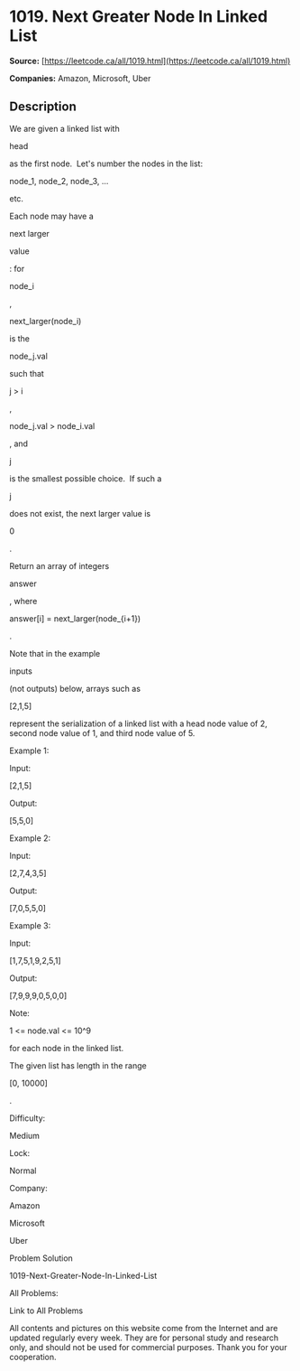 # 1019. Next Greater Node In Linked List

**Source:** [https://leetcode.ca/all/1019.html](https://leetcode.ca/all/1019.html)

**Companies:** Amazon, Microsoft, Uber

## Description

We are given a linked list with

head

as the first node.  Let's
        number the nodes in the list:

node_1, node_2, node_3, ...

etc.

Each node may have a

next larger

value

: for

node_i

,

next_larger(node_i)

is
        the

node_j.val

such that

j > i

,

node_j.val >
            node_i.val

, and

j

is the smallest possible choice.  If such a

j

does not exist, the next larger value is

0

.

Return an array of integers

answer

, where

answer[i] =
        next_larger(node_{i+1})

.

Note that in the example

inputs

(not outputs) below, arrays such as

[2,1,5]

represent the serialization of a linked list with a head node
        value of 2, second node value of 1, and third node value of 5.

Example 1:

Input:

[2,1,5]

Output:

[5,5,0]

Example 2:

Input:

[2,7,4,3,5]

Output:

[7,0,5,5,0]

Example 3:

Input:

[1,7,5,1,9,2,5,1]

Output:

[7,9,9,9,0,5,0,0]

Note:

1 <= node.val <= 10^9

for each node in the linked list.

The given list has length in the range

[0, 10000]

.

Difficulty:

Medium

Lock:

Normal

Company:

Amazon

Microsoft

Uber

Problem Solution

1019-Next-Greater-Node-In-Linked-List

All Problems:

Link to All Problems

All contents and pictures on this website come from the Internet and are updated regularly every week. They are for personal study and research only, and should not be used for commercial purposes. Thank you for your cooperation.


